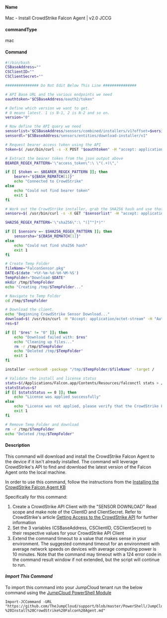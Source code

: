 #### Name

Mac - Install CrowdStrike Falcon Agent | v2.0 JCCG

#### commandType

mac

#### Command

```bash
#!/bin/bash
CSBaseAddress=""
CSClientID=""
CSClientSecret=""

############### Do Not Edit Below This Line ###############

# API Base URL and the various endpoints we need
oauthtoken="$CSBaseAddress/oauth2/token"

# Define which version we want to get.
# 0 means latest. 1 is N-1, 2 is N-2 and so on.
version="0"

# Now define the API query we need
sensorlist="$CSBaseAddress/sensors/combined/installers/v1?offset=$version&limit=1&filter=platform%3A%22mac%22"
sensordl="$CSBaseAddress/sensors/entities/download-installer/v1"

# Request bearer access token using the API
token=$( /usr/bin/curl -s -X POST "$oauthtoken" -H "accept: application/json" -H "Content-Type: application/x-www-form-urlencoded" -d "client_id=$CSClientID&client_secret=$CSClientSecret" )

# Extract the bearer token from the json output above
BEARER_REGEX_PATTERN='\"access_token\":\ \"(.+)\",'

if [[ $token =~ $BEARER_REGEX_PATTERN ]]; then
    bearer="${BASH_REMATCH[1]}"
    echo "Connected to CrowdStrike"
else
    echo "Could not find bearer token"
    exit 1
fi

# Work out the CrowdStrike installer, grab the SHA256 hash and use that to download that installer
sensorv=$( /usr/bin/curl -s -X GET "$sensorlist" -H "accept: application/json" -H "authorization: Bearer $bearer" )

SHA256_REGEX_PATTERN='\"sha256\":\ "([^"]*)"'

if [[ $sensorv =~ $SHA256_REGEX_PATTERN ]]; then
    sensorsha="${BASH_REMATCH[1]}"
else
    echo "Could not find sha256 hash"
    exit 1
fi

# Create Temp Folder
fileName="FalconSensor.pkg"
DATE=$(date '+%Y-%m-%d-%H-%M-%S')
TempFolder="Download-$DATE"
mkdir /tmp/$TempFolder
echo "Creating /tmp/$TempFolder..."

# Navigate to Temp Folder
cd /tmp/$TempFolder

# Download the client.
echo "Beginning CrowdStrike Sensor Download..."
download=$( /usr/bin/curl -H "Accept: application/octet-stream" -H "Authorization: bearer $bearer" -o "$fileName" "$sensordl?id=$sensorsha")
res=$?

if [[ "$res" != "0" ]]; then
    echo "Download failed with: $res"
    echo "Cleaning up files..."
    rm -r /tmp/$TempFolder
    echo "Deleted /tmp/$TempFolder"
    exit 1
fi

installer -verboseR -package "/tmp/$TempFolder/$fileName" -target /

# Validate the install and license status
stats=$(/Applications/Falcon.app/Contents/Resources/falconctl stats > /dev/null 2>&1)
statsStatus=$?
if [[ $statsStatus == 0 ]]; then
    echo "License was applied successfully"
else
    echo "License was not applied, please verify that the CrowdStrike Falcon MDM Settings profile is applied to this device"
    exit 1
fi

# Remove Temp Folder and download
rm -r /tmp/$TempFolder
echo "Deleted /tmp/$TempFolder"
```

#### Description

This command will download and install the CrowdStrike Falcon Agent to the device if it isn't already installed. The command will leverage CrowdStrike's API to find and download the latest version of the Falcon Agent onto the local machine.

In order to use this command, follow the instructions from the [Installing the CrowdStrike Falcon Agent KB](https://support.jumpcloud.com/s/article/Installing-the-Crowdstrike-Falcon-Agent)

Specifically for this command:

1. Create a CrowdStrike API Client with the "SENSOR DOWNLOAD" Read scope and make note of the ClientID and ClientSecret. Refer to CrowdStrike's article [Getting Access to the CrowdStrike API](https://www.crowdstrike.com/blog/tech-center/get-access-falcon-apis/) for further information
2. Set the 3 variables (CSBaseAddress, CSClientID, CSClientSecret) to their respective values for your CrowdStrike API Client
3. Extend the command timeout to a value that makes sense in your environment. The suggested command timeout for an environment with average network speeds on devices with average computing power is 10 minutes. Note that the command may timeout with a 124 error code in the command result window if not extended, but the script will continue to run.

#### _Import This Command_

To import this command into your JumpCloud tenant run the below command using the [JumpCloud PowerShell Module](https://github.com/TheJumpCloud/support/wiki/Installing-the-JumpCloud-PowerShell-Module)

```
Import-JCCommand -URL "https://github.com/TheJumpCloud/support/blob/master/PowerShell/JumpCloud%20Commands%20Gallery/Mac%20Commands/Mac%20-%20Install%20CrowdStrike%20Falcon%20Agent.md"
```
